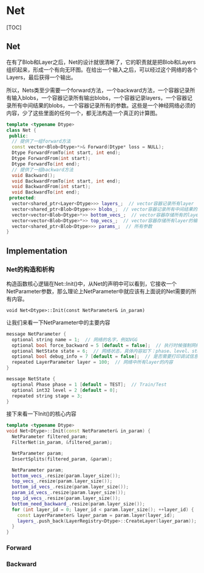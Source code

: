 # Net

[TOC]

## Net

在有了Blob和Layer之后，Net的设计就很清晰了，它的职责就是把Blob和Layers组织起来，形成一个有向无环图。在给出一个输入之后，可以经过这个网络的各个Layers，最后获得一个输出。

所以，Nets类至少需要一个forward方法，一个backward方法，一个容器记录所有输入blobs，一个容器记录所有输出blobs，一个容器记录layers，一个容器记录所有中间结果的blobs，一个容器记录所有的参数。这些是一个神经网络必须的内容，少了这些里面的任何一个，都无法构造一个真正的计算图。

```cpp
template <typename Dtype>
class Net {
 public:
  // 提供了一组forward方法
  const vector<Blob<Dtype>*>& Forward(Dtype* loss = NULL);
  Dtype ForwardFromTo(int start, int end);
  Dtype ForwardFrom(int start);
  Dtype ForwardTo(int end);
  // 提供了一组backward方法
  void Backward();
  void BackwardFromTo(int start, int end);
  void BackwardFrom(int start);
  void BackwardTo(int end);
 protected:
  vector<shared_ptr<Layer<Dtype>>> layers_;  // vector容器记录所有layer
  vector<shared_ptr<Blob<Dtype>>> blobs_;  // vector容器记录所有中间结果的blobs
  vector<vector<Blob<Dtype>*>> bottom_vecs_;  // vector容器存储所有的layer的输入，可以看到是嵌套的vector，第一层的vector size是layer的数目，第二层就是每个layer的输入blobs
  vector<vector<Blob<Dtype>*>> top_vecs_;  // vector容器存储所有layer的输出。
  vector<shared_ptr<Blob<Dtype>>> params_;  // 所有参数
}
```

## Implementation

### Net的构造和析构

构造函数核心逻辑在Net::Init()中，从Net的声明中可以看到，它接收一个NetParameter参数，那么理论上NetParameter中就应该有上面说的Net需要的所有内容。

`void Net<Dtype>::Init(const NetParameter& in_param)`

让我们来看一下NetParameter中的主要内容

```cpp
message NetParameter {
  optional string name = 1;  // 网络的名字，例如VGG
  optional bool force_backward = 5 [default = false];  // 执行时候强制网络中的所有layer都执行backward，如果是false则根据网络结构和学习率自动推断
  optional NetState state = 6;  // 网络状态，具体内容如下：phase、level、stage
  optional bool debug_info = 7 [default = false];  // 是否需要打印调试信息
  repeated LayerParameter layer = 100;  // 网络中所有layer的内容
}
```

```cpp
message NetState {
  optional Phase phase = 1 [default = TEST];  // Train/Test
  optional int32 level = 2 [default = 0];
  repeated string stage = 3;
}
```

接下来看一下Init()的核心内容

```cpp
template <typename Dtype>
void Net<Dtype>::Init(const NetParameter& in_param) {
  NetParameter filtered_param;
  FilterNet(in_param, &filtered_param);

  NetParameter param;
  InsertSplits(filtered_param, &param);

  NetParameter param;
  bottom_vecs_.resize(param.layer_size());
  top_vecs_.resize(param.layer_size());
  bottom_id_vecs_.resize(param.layer_size());
  param_id_vecs_.resize(param.layer_size());
  top_id_vecs_.resize(param.layer_size());
  bottom_need_backward_.resize(param.layer_size());
  for (int layer_id = 0; layer_id < param.layer_size(); ++layer_id) {
    const LayerParameter& layer_param = param.layer(layer_id);
    layers_.push_back(LayerRegistry<Dtype>::CreateLayer(layer_param));
  }
}
```

### Forward


### Backward
